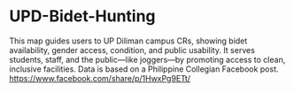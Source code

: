 # UPD-Bidet-Hunting
This map guides users to UP Diliman campus CRs, showing bidet availability, gender access, condition, and public usability. It serves students, staff, and the public—like joggers—by promoting access to clean, inclusive facilities. Data is based on a Philippine Collegian Facebook post. https://www.facebook.com/share/p/1HwxPg9ETt/
